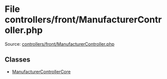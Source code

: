 File controllers/front/ManufacturerController.php
=========

Source: [controllers/front/ManufacturerController.php](https://github.com/PrestaShop/PrestaShop/blob/1.6.0.5/controllers/front/ManufacturerController.php)


Classes
-------

* [ManufacturerControllerCore](class.ManufacturerControllerCore.md)

